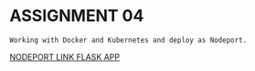 # ASSIGNMENT 04
    Working with Docker and Kubernetes and deploy as Nodeport.

[NODEPORT LINK FLASK APP](http://169.51.203.223:31274/)
